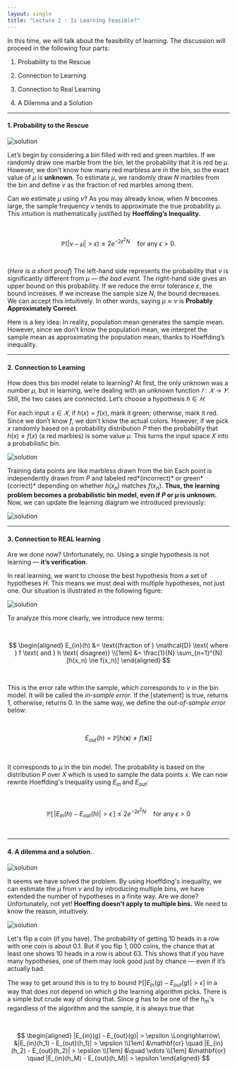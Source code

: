 ```yaml
---
layout: single
title: "Lecture 2 : Is Learning Feasible?"
---
```


In this time, we will talk about the feasibility of learning. The discussion will proceed in the following four parts: 

1. Probability to the Rescue

2. Connection to Learning

3. Connection to Real Learning

4. A Dilemma and a Solution

---

#### 1. Probability to the Rescue 

![solution](/assets/images/2_1.svg)

Let’s begin by considering a bin filled with red and green marbles. If we randomly draw one marble from the bin, let the probability that it is red be $μ$.
However, we don’t know how many red marbless are in the bin, so the exact value of $μ$ is **unknown**. To estimate $μ$, we randomly draw $N$ marbles from the bin and define $ν$ as the fraction of red marbles among them.


Can we estimate $μ$ using $ν$? As you may already know, when $N$ becomes large, the sample frequency $ν$ tends to approximate the true probability $μ$.
This intuition is mathematically justified by **Hoeffding’s Inequality**. 

<br>

$$
\mathbb{P}(|\nu - \mu| > \epsilon) \leq 2e^{-2\epsilon^2 N} \quad \text{for any } \epsilon > 0.
$$

<br>

(*Here is a short proof*) The left-hand side represents the probability that $ν$ is significantly different from $μ$ — *the bad event.* The right-hand side gives an upper bound on this probability. If we reduce the error tolerance $ε$, the bound increases. If we increase the sample size $N$, the bound decreases. We can accept this intuitively. In other words, saying $μ ≈ ν$ is **Probably Approximately Correct**.


Here is a key idea: In reality, population mean generates the sample mean. However, since we don’t know the population mean, we interpret the sample mean as approximating the population mean, thanks to Hoeffding’s inequality.


---

#### 2. Connection to Learning

How does this bin model relate to learning? At first, the only unknown was a number $μ$, but in learning, we’re dealing with an unknown function $𝑓 : 𝑋 → 𝑌$. Still, the two cases are connected. Let’s choose a hypothesis $ℎ ∈𝐻$. 

For each input $𝑥 ∈ 𝑋$, if $h(x)=f(x)$, mark it green; otherwise, mark it red. Since we don’t know $f$, we don’t know the actual colors. However, if we pick $x$ randomly based on a probability distribution $P$ then the probability that $h(x) \ne f(x)$ (a red marbles) is some value $μ$. This turns the input space $X$ into a probabilistic bin. 

![solution](/assets/images/2_2.svg)

Training data points are like marbless drawn from the bin
Each point is independently drawn from $P$ and labeled red*(incorrect)* or green*(correct)* depending on whether $h(x_n)$ matches $f(x_n)$. **Thus, the learning problem becomes a probabilistic bin model, even if $P$ or $μ$ is unknown.** Now, we can update the learning diagram we introduced previously:

![solution](/assets/images/2_3.svg) 

---

#### 3. Connection to REAL learning

Are we done now? Unfortunately, no. Using a single hypothesis is not learning — **it’s verification**.

In real learning, we want to choose the best hypothesis from a set of hypotheses $H$. This means we must deal with multiple hypotheses, not just one. Our situation is illustrated in the following figure: 

![solution](/assets/images/2_4.svg) 
  
To analyze this more clearly, we introduce new terms: 

<br>

$$
\begin{aligned}
E_{in}(h) 
&= \text{(fraction of } \mathcal{D} \text{ where } f \text{ and } h \text{ disagree)} \\[1em]
&= \frac{1}{N} \sum_{n=1}^{N} [h(x_n) \ne f(x_n)]
\end{aligned}
$$

<br>

This is the error rate wthin the sample, which corresponds to $ν$ in the bin model. It will be called the *in-sample error*. If the [statement] is true, returns $1$, otherwise, returns $0$. In the same way, we define the *out-of-sample error* below:

<br>

$$
E_{out}(h) = \mathbb{P}[h(\mathbf{x}) \ne f(\mathbf{x})]
$$

<br>

It corresponds to $μ$ in the bin model. The probability is based on the distribution *P* over *X* which is used to sample the data points *x*. We can now rewrite Hoeffding's Inequality using $E_{in}$ and $E_{out}$: 

<br>

$$
\mathbb{P}\left[\,|E_{in}(h) - E_{out}(h)| > \epsilon\,\right] \leq 2e^{-2\epsilon^2 N} \quad \text{for any } \epsilon > 0
$$

<br>

---

#### 4. A dilemma and a solution. 

![solution](/assets/images/2_5.svg) 

It seems we have solved the problem. By using Hoeffding's inequality, we can estimate the $μ$ from $ν$ and by introducing multiple bins, we have extended the number of hypotheses in a finite way. Are we done? Unfortunately, not yet! **Hoeffing doesn't apply to multiple bins.** We need to know the reason, intuitively. 

![solution](/assets/images/2_5.svg) 

Let's flip a coin (if you have). The probability of getting $10$ heads in a row with one coin is about $0.1%$. But if you flip $1,000$ coins, the chance that at least one shows $10$ heads in a row is about $63%$. This shows that if you have many hypotheses, one of them may look good just by chance — even if it’s actually bad.


The way to get around this is to try to bound $\mathbb{P}[|E_{in}(g) - E_{out}(g)| > \epsilon]$ in a way that does not depend on which $g$ the learning algorithm picks. There is a simple but crude way of doing that. Since $g$ has to be one of the $h_m$'s regardless of the algorithm and the sample, it is always true that

<br>

$$
\begin{aligned}
|E_{in}(g) - E_{out}(g)| > \epsilon \Longrightarrow\ 
&|E_{in}(h_1) - E_{out}(h_1)| > \epsilon \\[1em]
&\mathbf{or} \quad |E_{in}(h_2) - E_{out}(h_2)| > \epsilon \\[1em]
&\quad \vdots \\[1em]
&\mathbf{or} \quad |E_{in}(h_M) - E_{out}(h_M)| > \epsilon
\end{aligned}
$$
